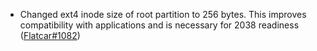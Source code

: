 - Changed ext4 inode size of root partition to 256 bytes. This improves compatibility with applications and is necessary for 2038 readiness ([Flatcar#1082](https://github.com/flatcar/Flatcar/issues/1082))
